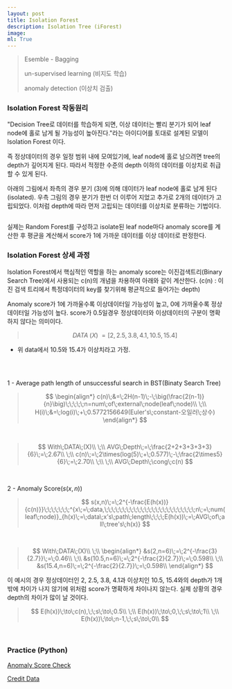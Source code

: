 ```yaml
---
layout: post
title: Isolation Forest
description: Isolation Tree (iForest)
image: 
ml: True
---
```


> Esemble - Bagging
>
> un-supervised learning (비지도 학습)
>
> anomaly detection (이상치 검출) 

### Isolation Forest 작동원리

"Decision Tree로 데이터를 학습하게 되면, 이상 데이터는 빨리 분기가 되어 leaf node에 홀로 남게 될 가능성이 높아진다."라는 아이디어를 토대로 설계된 모델이 Isolation Forest 이다.

즉 정상데이터의 경우 일정 범위 내에 모여있기에, leaf node에 홀로 남으려면 tree의 depth가 깊어지게 된다. 따라서 적정한 수준의 depth 이하의 데이터를 이상치로 취급할 수 있게 된다.

아래의 그림에서 좌측의 경우 분기 (3)에 의해 데이터가 leaf node에 홀로 남게 된다(isolated). 우측 그림의 경우 분기가 한번 더 이루어 지었고 추가로 2개의 데이터가 고립되었다. 이처럼 depth에 따라 먼저 고립되는 데이터를 이상치로 분류하는 기법이다.

<center><img src="{{ "/assets/images/Isolation_Forest/I_forest_1.PNG" | absolute_url }}" width = 'auto' height = 'auto' alt="" /></center>

실제는 Random Forest를 구성하고 isolate된 leaf node마다 anomaly score를 계산한 후 평균을 계산해서 score가 1에 가까운 데이터를 이상 데이터로 판정한다.

 

### Isolation Forest 상세 과정

Isolation Forest에서 핵심적인 역할을 하는 anomaly score는 이진검색트리(Binary Search Tree)에서 사용되는 c(n)의 개념을 차용하여 아래와 같이 계산한다. (c(n) : 이진 검색 트리에서 특정데이터의 key를 찾기위해 평균적으로 들어가는 depth)

Anomaly score가 1에 가까울수록 이상데이터일 가능성이 높고, 0에 가까울수록 정상데이터일 가능성이 높다. score가 0.5일경우 정상데이터와 이상데이터의 구분이 명확하지 않다는 의미이다.

> $$
> DATA\;(X)\;=[2, 2.5, 3.8, 4.1, 10.5, 15.4]
> $$

- 위 data에서 10.5와 15.4가 이상치라고 가정.

<center><img src="{{ "/assets/images/Isolation_Forest/I_forest_2.PNG" | absolute_url }}" width = 'auto' height = 'auto' alt="" /></center>

&nbsp;

1 - Average path length of unsuccessful search in BST(Binaty Search Tree)

> $$
> \begin{align*}
> c(n)\;&=\;2H(n-1)\;-\;\big(\frac{2(n-1)}{n}\big)\;\;\;\;\;n=num\;of\;external\;node(leaf\;node)\\
> \;\\
> H(i)\;&=\;log(i)\;+\;0.5772156649(Euler's\;constant-오일러\;상수)
> \end{align*}
> $$

&nbsp;

> $$
> With\;DATA\;(X)\\
> \;\\
> AVG\;Depth\;=\;\frac{2+2+3+3+3+3}{6}\;=\;2.67\\
> \;\\
> c(n)\;=\;2\times(log(5)\;+\;0.577)\;-\;\frac{2\times5}{6}\;=\;2.70\\
> \;\\
> \;\\
> AVG\;Depth\;\cong\;c(n)
> $$

&nbsp;

2 - Anomaly Score($s(x,n)$)

> $$
> s(x,n)\;=\;2^{-\frac{E(h(x))}{c(n)}}\;\;\;\;\;\;\;^{x\;=\;data,\;\;\;\;\;\;\;\;\;\;\;\;\;\;\;\;\;\;\;\;\;\;\;\;\;n\;=\;num(leaf\;node)}_{h(x)\;=\;data\;x's\;path\;length\;\;\;\;E(h(x))\;=\;AVG\;of\;all\;tree's\;h(x)}
> $$

&nbsp;

> $$
> With\;DATA\;(X)\\
> \;\\
> \begin{align*}
> &s(2,n=6)\;=\;2^{-\frac{3}{2.7}}\;=\;0.46\\
> \;\\
> &s(10.5,n=6)\;=\;2^{-\frac{2}{2.7}}\;=\;0.598\\
> \;\\
> &s(15.4,n=6)\;=\;2^{-\frac{2}{2.7}}\;=\;0.598\\
> \end{align*}
> $$

이 예시의 경우 정상데이터인 2, 2.5, 3.8, 4.1과 이상치인 10.5, 15.4와의 depth가 1개 밖에 차이가 나지 않기에 위처럼 score가 명확하게 차이나지 않는다. 실제 상황의 경우 depth의 차이가 많이 날 것이다.

> $$
> E(h(x))\;\to\;c(n),\;\;s\;\to\;0.5\\
> \;\\
> E(h(x))\;\to\;0,\;\;s\;\to\;1\\
> \;\\
> E(h(x))\;\to\;n-1,\;\;s\;\to\;0\\
> $$

&nbsp;

### Practice (Python)

[Anomaly Score Check]()

[Credit Data]()

